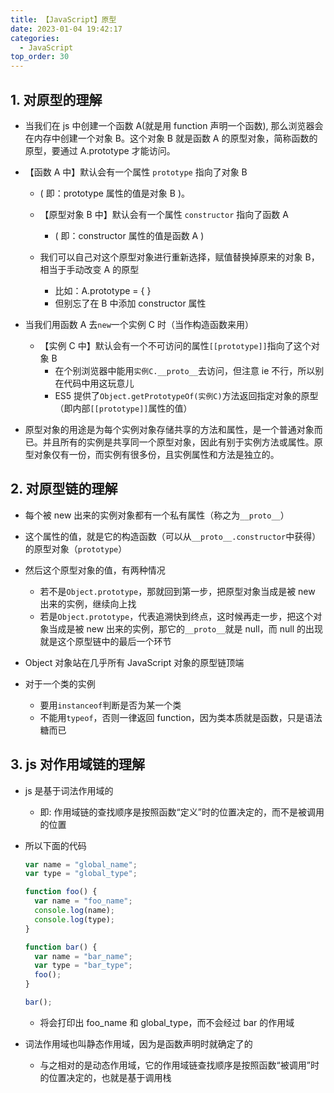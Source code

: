 ```yaml
---
title: 【JavaScript】原型
date: 2023-01-04 19:42:17
categories:
  - JavaScript
top_order: 30
---
```


## 1. 对原型的理解

- 当我们在 js 中创建一个函数 A(就是用 function 声明一个函数), 那么浏览器会在内存中创建一个对象 B。这个对象 B 就是函数 A 的原型对象，简称函数的原型，要通过 A.prototype 才能访问。

<!--more-->

- 【函数 A 中】默认会有一个属性 `prototype` 指向了对象 B

    - ( 即：prototype 属性的值是对象 B )。

  - 【原型对象 B 中】默认会有一个属性 `constructor` 指向了函数 A

    - ( 即：constructor 属性的值是函数 A )

  - 我们可以自己对这个原型对象进行重新选择，赋值替换掉原来的对象 B，相当于手动改变 A 的原型
    - 比如：A.prototype = { }
    - 但别忘了在 B 中添加 constructor 属性

- 当我们用函数 A 去`new`一个实例 C 时（当作构造函数来用）

  - 【实例 C 中】默认会有一个不可访问的属性`[[prototype]]`指向了这个对象 B
    - 在个别浏览器中能用`实例C.__proto__`去访问，但注意 ie 不行，所以别在代码中用这玩意儿
    - ES5 提供了`Object.getPrototypeOf(实例C)`方法返回指定对象的原型（即内部`[[prototype]]`属性的值）

- 原型对象的用途是为每个实例对象存储共享的方法和属性，是一个普通对象而已。并且所有的实例是共享同一个原型对象，因此有别于实例方法或属性。原型对象仅有一份，而实例有很多份，且实例属性和方法是独立的。

## 2. 对原型链的理解

- 每个被 new 出来的实例对象都有一个私有属性（称之为`__proto__`）

- 这个属性的值，就是它的构造函数（可以从`__proto__.constructor`中获得）的原型对象（`prototype`）

- 然后这个原型对象的值，有两种情况

  - 若不是`Object.prototype`，那就回到第一步，把原型对象当成是被 new 出来的实例，继续向上找
  - 若是`Object.prototype`，代表追溯快到终点，这时候再走一步，把这个对象当成是被 new 出来的实例，那它的`__proto__`就是 null，而 null 的出现就是这个原型链中的最后一个环节

- Object 对象站在几乎所有 JavaScript 对象的原型链顶端

- 对于一个类的实例
  - 要用`instanceof`判断是否为某一个类
  - 不能用`typeof`，否则一律返回 function，因为类本质就是函数，只是语法糖而已

## 3. js 对作用域链的理解

- js 是基于词法作用域的

  - 即: 作用域链的查找顺序是按照函数“定义”时的位置决定的，而不是被调用的位置

- 所以下面的代码

  ```js
  var name = "global_name";
  var type = "global_type";

  function foo() {
    var name = "foo_name";
    console.log(name);
    console.log(type);
  }

  function bar() {
    var name = "bar_name";
    var type = "bar_type";
    foo();
  }

  bar();
  ```

  - 将会打印出 foo_name 和 global_type，而不会经过 bar 的作用域

- 词法作用域也叫静态作用域，因为是函数声明时就确定了的
  - 与之相对的是动态作用域，它的作用域链查找顺序是按照函数“被调用”时的位置决定的，也就是基于调用栈